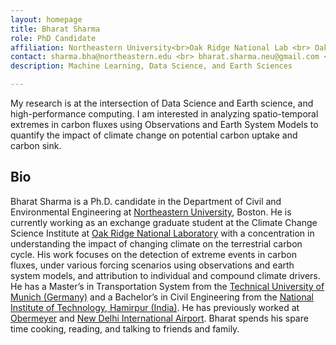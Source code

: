 ```yaml
---
layout: homepage
title: Bharat Sharma
role: PhD Candidate
affiliation: Northeastern University<br>Oak Ridge National Lab <br> Oak Ridge, TN 37830
contact: sharma.bha@northeastern.edu <br> bharat.sharma.neu@gmail.com <br> 
description: Machine Learning, Data Science, and Earth Sciences

---
```


My research is at the intersection of Data Science and Earth science, and high-performance computing. I am interested in analyzing spatio-temporal extremes in carbon fluxes using Observations and Earth System Models to quantify the impact of climate change on potential carbon uptake and carbon sink.

## Bio

Bharat Sharma is a Ph.D. candidate in the Department of Civil and Environmental Engineering at [Northeastern University](https://www.northeastern.edu/), Boston. He is currently working as an exchange graduate student at the Climate Change Science Institute at [Oak Ridge National Laboratory](https://www.ornl.gov/) with a concentration in understanding the impact of changing climate on the terrestrial carbon cycle. His work focuses on the detection of extreme events in carbon fluxes, under various forcing scenarios using observations and earth system models, and attribution to individual and compound climate drivers. He has a Master’s in Transportation System from the [Technical University of Munich (Germany)](https://www.tum.de/en/) and a Bachelor’s in Civil Engineering from the [National Institute of Technology, Hamirpur (India)](https://nith.ac.in/). He has previously worked at [Obermeyer](https://www.obermeyer-group.com/) and [New Delhi International Airport](https://www.newdelhiairport.in/). Bharat spends his spare time cooking, reading, and talking to friends and family.

